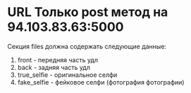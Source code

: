 # URL Только post метод на 94.103.83.63:5000

Секция files должна содержать следующие данные:
1. front        - передняя часть удл
2. back         - задняя часть удл
3. true_selfie  - оригинальное селфи
4. fake_selfie  - фейковое селфи (фотография фотографии)
